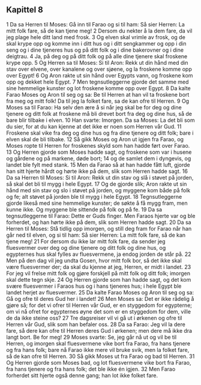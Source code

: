 ## Kapittel 8

1 Da sa Herren til Moses: Gå inn til Farao og si til ham: Så sier Herren: La mitt folk fare, så de kan tjene meg!
2 Dersom du nekter å la dem fare, da vil jeg plage hele ditt land med frosk.
3 Og elven skal vrimle av frosk, og de skal krype opp og komme inn i ditt hus og i ditt sengkammer og opp i din seng og i dine tjeneres hus og på ditt folk og i dine bakerovner og i dine deigtrau.
4 Ja, på deg og på ditt folk og på alle dine tjenere skal froskene krype opp.
5 Og Herren sa til Moses: Si til Aron: Rekk ut din hånd med din stav over elvene, over kanalene og over sjøene, og la froskene komme opp over Egypt!
6 Og Aron rakte ut sin hånd over Egypts vann, og froskene kom opp og dekket hele Egypt.
7 Men tegnsutleggerne gjorde det samme med sine hemmelige kunster og lot froskene komme opp over Egypt.
8 Da kalte Farao Moses og Aron til seg og sa: Be til Herren at han vil ta froskene bort fra meg og mitt folk! Da til jeg la folket fare, sa de kan ofre til Herren.
9 Og Moses sa til Farao: Ha selv den ære å si når jeg skal be for deg og dine tjenere og ditt folk at froskene må bli drevet bort fra deg og dine hus, så de bare blir tilbake i elven.
10 Han svarte: Imorgen. Da sa Moses: La det bli som du sier, for at du kan kjenne at det ikke er noen som Herren vår Gud.
11 Froskene skal vike fra deg og dine hus og fra dine tjenere og ditt folk; bare i elven skal de bli tilbake.
12 Så gikk Moses og Aron ut igjen fra Farao, og Moses ropte til Herren for froskenes skyld som han hadde ført over Farao.
13 Og Herren gjorde som Moses hadde sagt, og froskene som var i husene og gårdene og på markene, døde bort;
14 og de samlet dem i dyngevis, og landet ble fylt med stank.
15 Men da Farao så at han hadde fått luft, gjorde han sitt hjerte hårdt og hørte ikke på dem, slik som Herren hadde sagt.
16 Da sa Herren til Moses: Si til Aron: Rekk ut din stav og slå i støvet på jorden, så skal det bli til mygg i hele Egypt.
17 Og de gjorde slik; Aron rakte ut sin hånd med sin stav og slo i støvet på jorden, og myggene kom både på folk og fe; alt støvet på jorden ble til mygg i hele Egypt.
18 Tegnsutleggerne gjorde likeså med sine hemmelige kunster; de søkte å få mygg fram, men kunne ikke. Og myggene ble sittende på folk og på fe.
19 Da sa tegnsutleggerne til Farao: Dette er Guds finger. Men Faraos hjerte var og ble forherdet, og han hørte ikke på dem, slik som Herren hadde sagt.
20 Da sa Herren til Moses: Stå tidlig opp imorgen, og still deg fram for Farao når han går ned til elven, og si til ham: Så sier Herren: La mitt folk fare, så de kan tjene meg!
21 For dersom du ikke lar mitt folk fare, da sender jeg fluesvermer over deg og dine tjenere og ditt folk og dine hus, og egypternes hus skal fylles av fluesvermene, ja endog jorden de står på.
22 Men på den dag vil jeg undta Gosen, hvor mitt folk bor, så det ikke skal være fluesvermer der; da skal du kjenne at jeg, Herren, er midt i landet.
23 For jeg vil frelse mitt folk og gjøre forskjell på mitt folk og ditt folk; imorgen skal dette tegn skje.
24 Og Herren gjorde som han hadde sagt, og det kom svære fluesvermer i Faraos hus og i hans tjeneres hus; i hele Egypt ble landet herjet av fluesvermer.
25 Da kalte Farao Moses og Aron til seg og sa: Gå og ofre til deres Gud her i landet!
26 Men Moses sa: Det er ikke rådelig å gjøre så; for det vi ofrer til Herren vår Gud, er en styggedom for egypterne; om vi nå ofret for egypternes øyne det som er en styggedom for dem, ville de da ikke steine oss?
27 Tre dagsreiser vil vi gå ut i ørkenen og ofre til Herren vår Gud, slik som han befaler oss.
28 Da sa Farao: Jeg vil la dere fare, så dere kan ofre til Herren deres Gud i ørkenen; men dere må ikke dra langt bort. Be for meg!
29 Moses svarte: Se, jeg går nå ut og vil be til Herren, og imorgen skal fluesvermene vike bort fra Farao, fra hans tjenere og fra hans folk; bare nå Farao ikke mere vil bruke svik, men la folket fare, så de kan ofre til Herren.
30 Så gikk Moses ut fra Farao og bad til Herren.
31 Og Herren gjorde som Moses bad, og lot fluesvermene vike bort fra Farao, fra hans tjenere og fra hans folk; det ble ikke én igjen.
32 Men Farao forherdet sitt hjerte også denne gang; han lot ikke folket fare.
